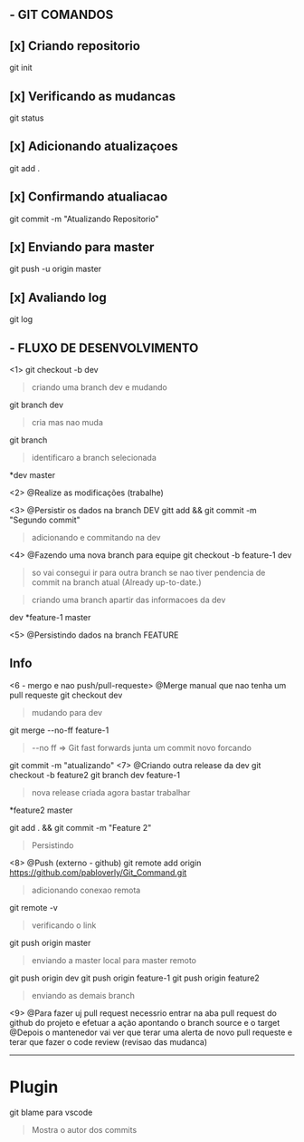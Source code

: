 
## - GIT COMANDOS

## [x] Criando repositorio
git init

## [x] Verificando as mudancas
git status

## [x] Adicionando atualizaçoes
git add .

## [x] Confirmando atualiacao
git commit -m "Atualizando Repositorio"

## [x] Enviando para master
git push -u  origin master

## [x] Avaliando log
git log


## - FLUXO DE DESENVOLVIMENTO
<1>
git checkout -b dev  
>criando uma branch dev e mudando

git branch dev 
>cria mas nao muda

git branch 
>identificaro a branch selecionada

*dev
 master

<2>
@Realize as modificações (trabalhe)

<3>
@Persistir os dados na branch DEV
gitt add && git commit -m "Segundo commit" 
> adicionando e commitando na dev

<4>
@Fazendo uma nova branch para equipe
git checkout -b feature-1 dev 
> so vai consegui ir para outra branch se nao tiver pendencia de commit na branch atual (Already up-to-date.)

> criando uma branch apartir das informacoes da dev

  dev
 *feature-1
  master 


<5>
@Persistindo dados na branch FEATURE
## Info

<6 - mergo e nao push/pull-requeste>
@Merge manual que nao tenha um pull requeste
git checkout dev 
> mudando para dev 

git merge --no-ff feature-1 
>--no ff => Git fast forwards junta um commit novo forcando

git commit -m "atualizando"
<7>
@Criando outra release da dev
git checkout -b feature2
git branch 
  dev
  feature-1
>nova release criada agora bastar trabalhar

*feature2
  master

git add . && git commit -m "Feature 2"
>Persistindo



<8>
@Push (externo - github)
git remote add origin https://github.com/pabloverly/Git_Command.git
>adicionando conexao remota

git remote -v
>verificando o link 

git push origin master
>enviando a master local para master remoto

git push origin dev
git push origin feature-1
git push origin feature2
>enviando as demais branch

<9>
@Para fazer uj pull request necessrio entrar na aba pull request do github do projeto e efetuar a ação apontando o branch source e o target
@Depois o mantenedor vai ver que terar uma alerta de novo pull requeste e terar que fazer o code review (revisao das mudanca)





---
# Plugin
git blame para vscode 
>Mostra o autor dos commits
